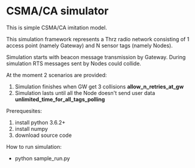 # CSMA/CA simulator

This is simple CSMA/CA imitation model.

This simulation framework represents a Thrz radio network consisting of 1 access point (namely Gateway) and N sensor tags (namely Nodes).

Simulation starts with beacon message transmission by Gateway. During simulation RTS messages sent by Nodes could collide.

At the moment 2 scenarios are provided:
1) Simulation finishes when GW get 3 collisions **allow_n_retries_at_gw**
2) Simulation lasts until all the Node doesn't send user data **unlimited_time_for_all_tags_polling**

Prerequesites:
1. install python 3.6.2+
2. install numpy
3. download source code

How to run simulation:
* python sample_run.py 
